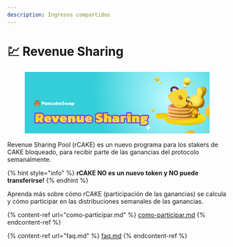```yaml
---
description: Ingresos compartidos
---
```


# 💹 Revenue Sharing

<figure><img src="../../.gitbook/assets/image.png" alt=""><figcaption></figcaption></figure>

Revenue Sharing Pool (rCAKE) es un nuevo programa para los stakers de CAKE bloqueado, para recibir parte de las ganancias del protocolo semanalmente.

{% hint style="info" %}
**rCAKE NO es un nuevo token y NO puede transferirse!**
{% endhint %}

Aprenda más sobre cómo rCAKE (participación de las ganancias) se calcula y cómo participar en las distribuciones semanales de las ganancias.

{% content-ref url="como-participar.md" %}
[como-participar.md](como-participar.md)
{% endcontent-ref %}

{% content-ref url="faq.md" %}
[faq.md](faq.md)
{% endcontent-ref %}
